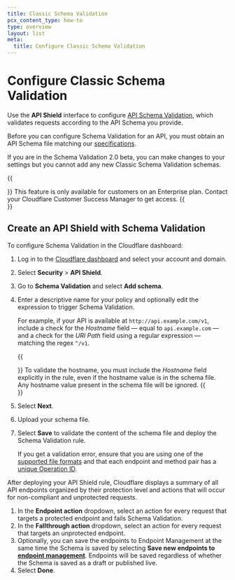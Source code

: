 ```yaml
---
title: Classic Schema Validation
pcx_content_type: how-to
type: overview
layout: list
meta:
  title: Configure Classic Schema Validation
---
```


# Configure Classic Schema Validation

Use the **API Shield** interface to configure [API Schema Validation](/api-shield/security/schema-validation/), which validates requests according to the API Schema you provide.

Before you can configure Schema Validation for an API, you must obtain an API Schema file matching our [specifications](/api-shield/security/schema-validation/#specifications).

If you are in the Schema Validation 2.0 beta, you can make changes to your settings but you cannot add any new Classic Schema Validation schemas.

{{<Aside type="note">}}
This feature is only available for customers on an Enterprise plan. Contact your Cloudflare Customer Success Manager to get access.
{{</Aside>}}

## Create an API Shield with Schema Validation

To configure Schema Validation in the Cloudflare dashboard:

1. Log in to the [Cloudflare dashboard](https://dash.cloudflare.com) and select your account and domain.
2. Select **Security** > **API Shield**.
3. Go to **Schema Validation** and select **Add schema**.
4. Enter a descriptive name for your policy and optionally edit the expression to trigger Schema Validation.

    For example, if your API is available at `http://api.example.com/v1`, include a check for the _Hostname_ field — equal to `api.example.com` — and a check for the _URI Path_ field using a regular expression — matching the regex `^/v1`.

    {{<Aside type="warning" header="Important">}}
To validate the hostname, you must include the _Hostname_ field explicitly in the rule, even if the hostname value is in the schema file. Any hostname value present in the schema file will be ignored.
     {{</Aside>}}

5.  Select **Next**.
6.  Upload your schema file.
7.  Select **Save** to validate the content of the schema file and deploy the Schema Validation rule.

    If you get a validation error, ensure that you are using one of the [supported file formats](/api-shield/security/schema-validation/#specifications) and that each endpoint and method pair has a [unique Operation ID](/api-shield/security/schema-validation/#operation-ids).

After deploying your API Shield rule, Cloudflare displays a summary of all API endpoints organized by their protection level and actions that will occur for non-compliant and unprotected requests.

1. In the **Endpoint action** dropdown, select an action for every request that targets a protected endpoint and fails Schema Validation.
2. In the **Fallthrough action** dropdown, select an action for every request that targets an unprotected endpoint.
3. Optionally, you can save the endpoints to Endpoint Management at the same time the Schema is saved by selecting **Save new endpoints to [endpoint management](/api-shield/management-and-monitoring/)**. Endpoints will be saved regardless of whether the Schema is saved as a draft or published live.
4. Select **Done**.
